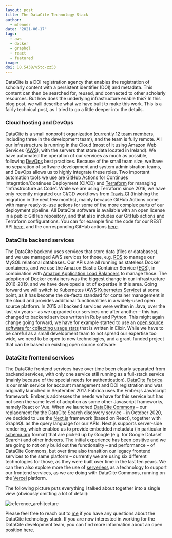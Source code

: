 ```yaml
---
layout: post
title: The DataCite Technology Stack
author:
  - mfenner
date: "2021-06-17"
tags:
  - aws
  - docker
  - graphql
  - react
  - featured
image:
doi: 10.5438/v5tc-zz53
---
```


DataCite is a DOI registration agency that enables the registration of scholarly content with a persistent identifier (DOI) and metadata. This content can then be searched for, reused, and connected to other scholarly resources. But how does the underlying infrastructure enable this? In this blog post, we will describe what we have built to make this work. This is a fairly technical post, as I tried to go a little deeper into the details.

### Cloud hosting and DevOps

DataCite is a small nonprofit organization ([currently 12 team members](https://datacite.org/staff.html), including three in the development team), and the team is fully remote. All our infrastructure is running in the Cloud (most of it using Amazon Web Services ([AWS](https://aws.amazon.com/)), with the servers that store data located in Ireland). We have automated the operation of our services as much as possible, following [DevOps](https://en.wikipedia.org/wiki/DevOps) best practices. Because of the small team size, we have no separation of software development and system administration teams, and DevOps allows us to highly integrate these roles. Two important automation tools we use are [GitHub Actions](https://docs.github.com/en/actions) for Continues Integration/Continues Deployment (CI/CD) and [Terraform](https://www.terraform.io/) for managing “Infrastructure as Code”. While we are using Terraform since 2016, we have only recently migrated our CI/CD workflows from [Travis CI](https://travis-ci.com/) (finishing the migration in the next few months), mainly because GitHub Actions come with many ready-to-use actions for some of the more complex parts of our deployment pipeline. All DataCite software is available with an open license in a public GitHub repository, and that also includes our GitHub actions and Terraform configurations. You can for example find the code for our REST API [here](https://github.com/datacite/lupo), and the corresponding GitHub actions [here](https://github.com/datacite/lupo/tree/master/.github/workflows).

### DataCite backend services

The DataCite backend uses services that store data (files or databases), and we use managed AWS services for those, e.g. [RDS](https://aws.amazon.com/rds/) to manage our MySQL relational databases. Our APIs are all running as stateless Docker containers, and we use the Amazon Elastic Container Service ([ECS](https://aws.amazon.com/ecs/)), in combination with [Amazon Application Load Balancers](https://aws.amazon.com/elasticloadbalancing/application-load-balancer/) to manage those. The adoption of Docker containers was the biggest change in our infrastructure 2016-2019, and we have developed a lot of expertise in this area. Going forward we will switch to Kubernetes ([AWS Kubernetes Service](https://aws.amazon.com/eks/)) at some point, as it has become the de-facto standard for container management in the cloud and provides additional functionalities in a widely-used open source platform. In 2015 all backend services were written in Java, over the last six years – as we upgraded our services one after another – this has changed to backend services written in Ruby and Python. This might again change going forward, we have for example started to use an [open source software for collecting usage stats](https://github.com/plausible/analytics) that is written in Elixir. While we have to be careful as a small development team to not spread our expertise too wide, we need to be open to new technologies, and a grant-funded project that can be based on existing open source software

### DataCite frontend services

The DataCite frontend services have over time been clearly separated from backend services, with only one service still running as a full-stack service (mainly because of the special needs for authentication). [DataCite Fabrica](https://github.com/datacite/bracco) is our main service for account management and DOI registration and was originally launched in September 2017. Fabrica uses the Ember.js Javascript framework. Ember.js addresses the needs we have for this service but has not seen the same level of adoption as some other Javascript frameworks, namely React or Vue. When we launched [DataCite Commons](https://commons.datacite.org/) – our replacement for the DataCite Search discovery service – in October 2020, we decided to use the [Next.js](https://nextjs.org/) framework (based on React), together with GraphQL as the query language for our APIs. Next.js supports server-side rendering, which enabled us to provide embedded metadata (in particular in [schema.org](https://schema.org/) format) that are picked up by Google (e.g. for Google Dataset Search) and other indexers. The initial experience has been positive and we are going to not only build out the functionality – and performance – of DataCite Commons, but over time also transition our legacy frontend services to the same platform – currently we are using six different technologies for those, as they were built over time in the last ten years. We can then also explore more the use of [serverless](https://www.serverless.com/) as a technology to support our frontend services, as we are doing with DataCite Commons, running on the [Vercel](https://vercel.com/) platform.

The following picture puts everything I talked about together into a single view (obviously omitting a lot of detail):

![reference_architecture](images/uploads/reference_architecture.png)

Please feel free to reach out to [me](mailto:mfenner@datacite.org) if you have any questions about the DataCite technology stack. If you are now interested in working for the DataCite development team, you can find more information about an open position [here](https://doi.org/10.5438/wkc7-p624).
